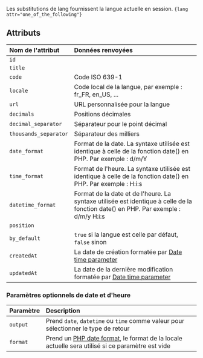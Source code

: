 Les substitutions de lang fournissent la langue actuelle en session.
`{lang attr="one_of_the_following"}`

## Attributs

| Nom de l'attribut       | Données renvoyées                                                                                                                  |
|:------------------------|:-----------------------------------------------------------------------------------------------------------------------------------|
| `id`                    |                                                                                                                                    |
| `title`                 |                                                                                                                                    |
| `code`                  | Code ISO 639-1                                                                                                                     |
| ` locale `              | Code local de la langue, par exemple : fr_FR, en_US, ...                                                                           |
| ` url `                 | URL personnalisée pour la langue                                                                                                   |
| ` decimals `            | Positions décimales                                                                                                                |
| ` decimal_separator `   | Séparateur pour le point décimal                                                                                                   |
| ` thousands_separator ` | Séparateur des milliers                                                                                                            |
| ` date_format `         | Format de la date. La syntaxe utilisée est identique à celle de la fonction date() en PHP. Par exemple : d/m/Y                     |
| ` time_format `         | Format de l'heure. La syntaxe utilisée est identique à celle de la fonction date() en PHP. Par exemple : H:i:s                     |
| ` datetime_format `     | Format de la date et de l'heure. La syntaxe utilisée est identique à celle de la fonction date() en PHP. Par exemple : d/m/y H:i:s |
| ` position `            |                                                                                                                                    |
| ` by_default `          | `true` si la langue est celle par défaut, `false` sinon                                                                            |
| ` createdAt `           | La date de création formatée par  [Date time parameter](#date-time-optional-parameters)                                            |
| ` updatedAt `           | La date de la dernière modification formatée par  [Date time parameter](#date-time-optional-parameters)                            |

### Paramètres optionnels de date et d'heure
| Paramètre | Description                                                                                                                                           |
|:----------|:------------------------------------------------------------------------------------------------------------------------------------------------------|
| `output`  | Prend `date`, `datetime` ou `time` comme valeur pour sélectionner le type de retour                                                                   |
| `format`  | Prend un [PHP date format](https://www.php.net/manual/fr/datetime.format.php),  le format de la locale actuelle sera utilisé si ce paramètre est vide |